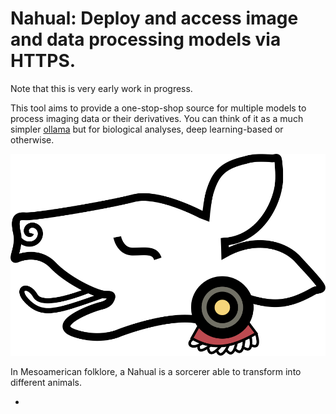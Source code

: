 # Nahual: Deploy and access image and data processing models via HTTPS.

Note that this is very early work in progress.

This tool aims to provide a one-stop-shop source for multiple models to process imaging data or their derivatives. You can think of it as a much simpler [ollama](https://github.com/ollama/ollama) but for biological analyses, deep learning-based or otherwise.

![logo](logo.svg)

In Mesoamerican folklore, a Nahual is a sorcerer able to transform into different animals.

* 
